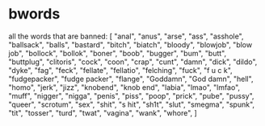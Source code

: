 # bwords

all the words that are banned:
[
"anal",
"anus",
"arse",
"ass",
"asshole",
"ballsack",
"balls",
"bastard",
"bitch",
"biatch",
"bloody",
"blowjob",
"blow job",
"bollock",
"bollok",
"boner",
"boob",
"bugger",
"bum",
"butt",
"buttplug",
"clitoris",
"cock",
"coon",
"crap",
"cunt",
"damn",
"dick",
"dildo",
"dyke",
"fag",
"feck",
"fellate",
"fellatio",
"felching",
"fuck",
"f u c k",
"fudgepacker",
"fudge packer",
"flange",
"Goddamn",
"God damn",
"hell",
"homo",
"jerk",
"jizz",
"knobend",
"knob end",
"labia",
"lmao",
"lmfao",
"muff",
"nigger",
"nigga",
"penis",
"piss",
"poop",
"prick",
"pube",
"pussy",
"queer",
"scrotum",
"sex",
"shit",
"s hit",
"sh1t",
"slut",
"smegma",
"spunk",
"tit",
"tosser",
"turd",
"twat",
"vagina",
"wank",
"whore",
]
